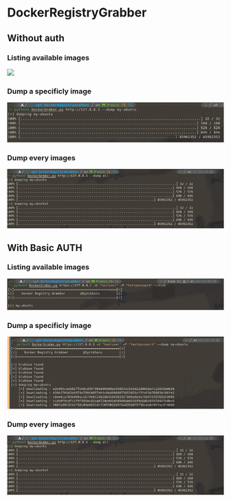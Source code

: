 # DockerRegistryGrabber

## Without auth 

### Listing available images  
![](./screendshot/list.png)

### Dump a specificly image 
![](./screenshot/dump1.png)

### Dump every images 
![](./screenshot/dump_all.png)

## With Basic AUTH 

### Listing available images  
![](screenshot/authlist.png)

### Dump a specificly image 
![](screenshot/authdump1.png)

### Dump every images 
![](screenshot/dump_all.png)

